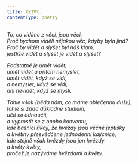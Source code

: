 ```yaml
---
title: XXIV\.
contentType: poetry
---
```


<section>

_To, co vidíme z věcí, jsou věci.  
Proč bychom viděli nějakou věc, kdyby byla jiná?  
Proč by vidět a slyšet byl náš klam,  
jestliže vidět a slyšet je vidět a slyšet?_

</section>

<section>

_Podstatné je umět vidět,  
umět vidět a přitom nemyslet,  
umět vidět, když se vidí,  
a nemyslet, když se vidí,  
ani nevidět, když se myslí._

</section>

<section>

_Tohle však (běda nám, co máme oblečenou duši!),  
tohle si žádá důkladné studium,  
učit se odnaučit,  
a vyprostit se z onoho konventu,  
kde básníci říkají, že hvězdy jsou věčné jeptišky  
a květiny přesvědčené jednodenní kajícnice,  
kde stejně však hvězdy jsou jen hvězdy  
a květy květy,  
pročež je nazýváme hvězdami a květy._

</section>
